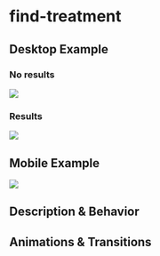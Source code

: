 # find-treatment
## Desktop Example
### No results
<!-- Include an image of this block from the desktop prototype. -->
<img src="https://i.imgur.com/TZtcP8U.png" />

### Results
<!-- Include an image of this block from the desktop prototype. -->
<img src="https://i.imgur.com/1DU0ebG.png" />

## Mobile Example
<!-- Include an image of this block from the mobile prototype. -->
<img src="https://i.imgur.com/TkdJM08.png" />

## Description & Behavior
<!-- How does this block function? Does anything change when an element is clicked? Explain the purpose of this block in detail. -->

## Animations & Transitions
<!-- Should this component transition in or out in a certain way? Are there any hover animations? Describe anything that a static image of the component doesn't display.  -->
